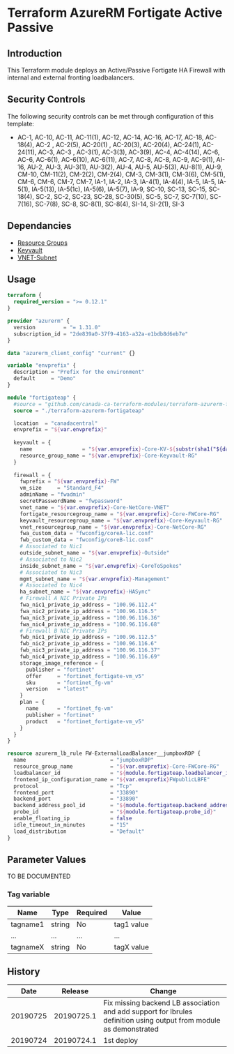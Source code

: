 # Terraform AzureRM Fortigate Active Passive

## Introduction

This Terraform module deploys an Active/Passive Fortigate HA Firewall with internal and external fronting loadbalancers.

## Security Controls

The following security controls can be met through configuration of this template:

* AC-1, AC-10, AC-11, AC-11(1), AC-12, AC-14, AC-16, AC-17, AC-18, AC-18(4), AC-2 , AC-2(5), AC-20(1) , AC-20(3), AC-20(4), AC-24(1), AC-24(11), AC-3, AC-3 , AC-3(1), AC-3(3), AC-3(9), AC-4, AC-4(14), AC-6, AC-6, AC-6(1), AC-6(10), AC-6(11), AC-7, AC-8, AC-8, AC-9, AC-9(1), AI-16, AU-2, AU-3, AU-3(1), AU-3(2), AU-4, AU-5, AU-5(3), AU-8(1), AU-9, CM-10, CM-11(2), CM-2(2), CM-2(4), CM-3, CM-3(1), CM-3(6), CM-5(1), CM-6, CM-6, CM-7, CM-7, IA-1, IA-2, IA-3, IA-4(1), IA-4(4), IA-5, IA-5, IA-5(1), IA-5(13), IA-5(1c), IA-5(6), IA-5(7), IA-9, SC-10, SC-13, SC-15, SC-18(4), SC-2, SC-2, SC-23, SC-28, SC-30(5), SC-5, SC-7, SC-7(10), SC-7(16), SC-7(8), SC-8, SC-8(1), SC-8(4), SI-14, SI-2(1), SI-3

## Dependancies

* [Resource Groups](https://github.com/canada-ca-azure-templates/resourcegroups/blob/master/readme.md)
* [Keyvault](https://github.com/canada-ca-azure-templates/keyvaults/blob/master/readme.md)
* [VNET-Subnet](https://github.com/canada-ca-azure-templates/vnet-subnet/blob/master/readme.md)

## Usage

```terraform
terraform {
  required_version = ">= 0.12.1"
}

provider "azurerm" {
  version         = "= 1.31.0"
  subscription_id = "2de839a0-37f9-4163-a32a-e1bdb8d6eb7e"
}

data "azurerm_client_config" "current" {}

variable "envprefix" {
  description = "Prefix for the environment"
  default     = "Demo"
}

module "fortigateap" {
  #source = "github.com/canada-ca-terraform-modules/terraform-azurerm-fortigateap?ref=20190725.1"
  source = "./terraform-azurerm-fortigateap"

  location  = "canadacentral"
  envprefix = "${var.envprefix}"
  
  keyvault = {
    name                = "${var.envprefix}-Core-KV-${substr(sha1("${data.azurerm_client_config.current.subscription_id}${var.envprefix}-Core-Keyvault-RG"),0,8)}"
    resource_group_name = "${var.envprefix}-Core-Keyvault-RG"
  }
  
  firewall = {
    fwprefix = "${var.envprefix}-FW"
    vm_size     = "Standard_F4"
    adminName = "fwadmin"
    secretPasswordName = "fwpassword"
    vnet_name = "${var.envprefix}-Core-NetCore-VNET"
    fortigate_resourcegroup_name = "${var.envprefix}-Core-FWCore-RG"
    keyvault_resourcegroup_name = "${var.envprefix}-Core-Keyvault-RG"
    vnet_resourcegroup_name = "${var.envprefix}-Core-NetCore-RG"
    fwa_custom_data = "fwconfig/coreA-lic.conf"
    fwb_custom_data = "fwconfig/coreB-lic.conf"
    # Associated to Nic1
    outside_subnet_name = "${var.envprefix}-Outside"
    # Associated to Nic2
    inside_subnet_name = "${var.envprefix}-CoreToSpokes"
    # Associated to Nic3
    mgmt_subnet_name = "${var.envprefix}-Management"
    # Associated to Nic4
    ha_subnet_name = "${var.envprefix}-HASync"
    # Firewall A NIC Private IPs
    fwa_nic1_private_ip_address = "100.96.112.4"
    fwa_nic2_private_ip_address = "100.96.116.5"
    fwa_nic3_private_ip_address = "100.96.116.36"
    fwa_nic4_private_ip_address = "100.96.116.68"
    # Firewall B NIC Private IPs
    fwb_nic1_private_ip_address = "100.96.112.5"
    fwb_nic2_private_ip_address = "100.96.116.6"
    fwb_nic3_private_ip_address = "100.96.116.37"
    fwb_nic4_private_ip_address = "100.96.116.69"
    storage_image_reference = {
      publisher = "fortinet"
      offer     = "fortinet_fortigate-vm_v5"
      sku       = "fortinet_fg-vm"
      version   = "latest"
    }
    plan = {
      name      = "fortinet_fg-vm"
      publisher = "fortinet"
      product   = "fortinet_fortigate-vm_v5"
    }
  }
}

resource azurerm_lb_rule FW-ExternalLoadBalancer__jumpboxRDP {
  name                           = "jumpboxRDP"
  resource_group_name            = "${var.envprefix}-Core-FWCore-RG"
  loadbalancer_id                = "${module.fortigateap.loadbalancer_id}"
  frontend_ip_configuration_name = "${var.envprefix}FWpublicLBFE"
  protocol                       = "Tcp"
  frontend_port                  = "33890"
  backend_port                   = "33890"
  backend_address_pool_id        = "${module.fortigateap.backend_address_pool_id}"
  probe_id                       = "${module.fortigateap.probe_id}"
  enable_floating_ip             = false
  idle_timeout_in_minutes        = "15"
  load_distribution              = "Default"
}
```

## Parameter Values

TO BE DOCUMENTED

### Tag variable

| Name     | Type   | Required | Value      |
| -------- | ------ | -------- | ---------- |
| tagname1 | string | No       | tag1 value |
| ...      | ...    | ...      | ...        |
| tagnameX | string | No       | tagX value |

## History

| Date     | Release    | Change                                                                                                             |
| -------- | ---------- | ------------------------------------------------------------------------------------------------------------------ |
| 20190725 | 20190725.1 | Fix missing backend LB association and add support for lbrules definition using output from module as demonstrated |
| 20190724 | 20190724.1 | 1st deploy                                                                                                         |
